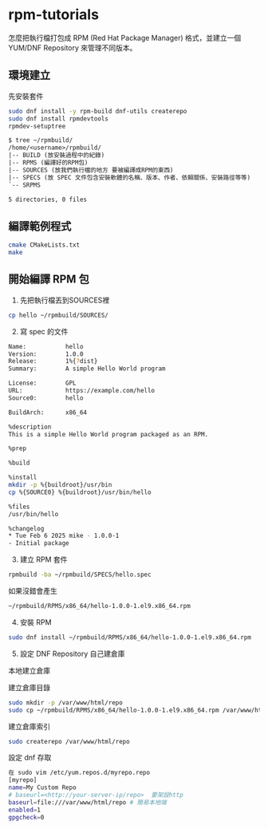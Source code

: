 # rpm-tutorials

怎麼把執行檔打包成 RPM (Red Hat Package Manager) 格式，並建立一個 YUM/DNF Repository 來管理不同版本。

## 環境建立

先安裝套件

```bash
sudo dnf install -y rpm-build dnf-utils createrepo
sudo dnf install rpmdevtools
rpmdev-setuptree
```

```txt
$ tree ~/rpmbuild/
/home/<username>/rpmbuild/
|-- BUILD (放安裝過程中的紀錄)
|-- RPMS (編譯好的RPM包)
|-- SOURCES (放我們執行檔的地方 要被編譯成RPM的東西)
|-- SPECS (放 SPEC 文件包含安裝軟體的名稱、版本、作者、依賴關係、安裝路徑等等)
`-- SRPMS

5 directories, 0 files
```

## 編譯範例程式

```bash
cmake CMakeLists.txt
make
```

## 開始編譯 RPM 包

1. 先把執行檔丟到SOURCES裡

```bash
cp hello ~/rpmbuild/SOURCES/
```

2. 寫 spec 的文件

```bash
Name:           hello
Version:        1.0.0
Release:        1%{?dist}
Summary:        A simple Hello World program

License:        GPL
URL:            https://example.com/hello
Source0:        hello

BuildArch:      x86_64

%description
This is a simple Hello World program packaged as an RPM.

%prep

%build

%install
mkdir -p %{buildroot}/usr/bin
cp %{SOURCE0} %{buildroot}/usr/bin/hello

%files
/usr/bin/hello

%changelog
* Tue Feb 6 2025 mike - 1.0.0-1
- Initial package
```

3. 建立 RPM 套件

```bash
rpmbuild -ba ~/rpmbuild/SPECS/hello.spec
```

如果沒錯會產生

```bash
~/rpmbuild/RPMS/x86_64/hello-1.0.0-1.el9.x86_64.rpm
```

4. 安裝 RPM

```bash
sudo dnf install ~/rpmbuild/RPMS/x86_64/hello-1.0.0-1.el9.x86_64.rpm
```

5. 設定 DNF Repository 自己建倉庫

本地建立倉庫

建立倉庫目錄

```bash
sudo mkdir -p /var/www/html/repo
sudo cp ~/rpmbuild/RPMS/x86_64/hello-1.0.0-1.el9.x86_64.rpm /var/www/html/repo/
```

建立倉庫索引

```bash
sudo createrepo /var/www/html/repo
```

設定 dnf 存取

```bash
在 sudo vim /etc/yum.repos.d/myrepo.repo
[myrepo]
name=My Custom Repo
# baseurl=<http://your-server-ip/repo>  要架設http
baseurl=file:///var/www/html/repo # 簡易本地端
enabled=1
gpgcheck=0
```
